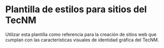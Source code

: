 # Plantilla de estilos para sitios del TecNM

Utilizar esta plantilla como referencia para la creación de sitios web que cumplan
con las características visuales de identidad gráfica del TecNM.
